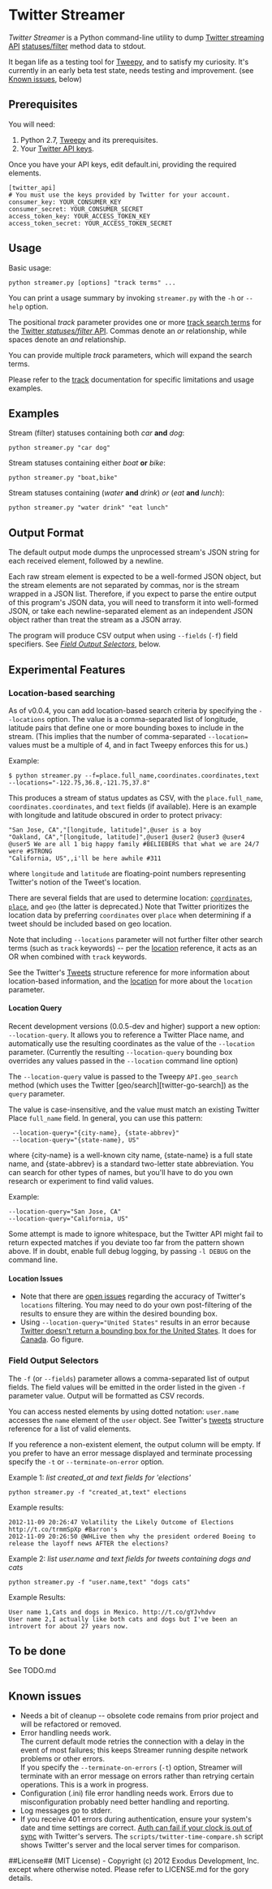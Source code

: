 # Twitter Streamer #
*Twitter Streamer* is a Python command-line utility to dump [Twitter streaming API][streaming-apis] 
[statuses/filter][statuses-filter] method data to stdout.

It began life as a testing tool for [Tweepy][tweepy], and to satisfy my curiosity.
It's currently in an early beta test state, needs testing and improvement. 
(see [Known issues](#known-issues), below)

## Prerequisites ##
You will need:

 1. Python 2.7, [Tweepy][tweepy] and its prerequisites.
 2. Your [Twitter API keys][twitter-api-keys].

Once you have your API keys, edit default.ini, providing the required elements.

    [twitter_api]
    # You must use the keys provided by Twitter for your account.
    consumer_key: YOUR_CONSUMER_KEY
    consumer_secret: YOUR_CONSUMER_SECRET
    access_token_key: YOUR_ACCESS_TOKEN_KEY
    access_token_secret: YOUR_ACCESS_TOKEN_SECRET

## Usage ##
Basic usage:

    python streamer.py [options] "track terms" ...
    
You can print a usage summary by invoking `streamer.py` with the `-h` or `--help` option.

The positional *track* parameter provides one or more [track search terms][parameters-track] for the [Twitter 
*statuses/filter* API][statuses-filter].  Commas denote an *or* relationship, while spaces
denote an *and* relationship.  

You can provide multiple *track* parameters, which will expand the search terms.

Please refer to the [track][parameters-track] documentation for specific limitations and 
usage examples.

## Examples ##
Stream (filter) statuses containing both *car* **and** *dog*:

    python streamer.py "car dog"

Stream statuses containing either *boat* **or** *bike*:

    python streamer.py "boat,bike" 
    
Stream statuses containing (*water* **and** *drink*) *or* (*eat* **and** *lunch*):

    python streamer.py "water drink" "eat lunch"
    
## Output Format ##
The default output mode dumps the unprocessed stream's JSON string for each received
element, followed by a newline.

Each raw stream element is expected to be a well-formed JSON object, but the
stream elements are not separated by commas, nor is the stream wrapped in a JSON
list.  Therefore, if you expect to parse the entire output of this program's JSON
data, you will need to transform it into well-formed JSON, or take each newline-separated 
element as an independent JSON object rather than treat the stream as a JSON array.

The program will produce CSV output when using `--fields` (`-f`) field specifiers.
See [*Field Output Selectors*](#field-output-selectors), below.
## Experimental Features ##
### Location-based searching ###
As of v0.0.4, you can add location-based search criteria by specifying the `--locations`
option.  The value is a comma-separated list of longitude, latitude pairs that
define one or more bounding boxes to include in the stream.  (This implies that
the number of comma-separated `--location=` values must be a multiple of 4, and
in fact Tweepy enforces this for us.)  

Example:

    $ python streamer.py --f=place.full_name,coordinates.coordinates,text --locations="-122.75,36.8,-121.75,37.8"

This produces a stream of status updates as CSV, with the `place.full_name`,
`coordinates.coordinates`, and `text` fields (if available).  Here is 
an example with longitude and latitude obscured in order to protect privacy:

    "San Jose, CA","[longitude, latitude]",@user is a boy
    "Oakland, CA","[longitude, latitude]",@user1 @user2 @user3 @user4 @user5 We are all 1 big happy family #BELIEBERS that what we are 24/7 were #STRONG
    "California, US",,i'll be here awhile #311

where `longitude` and `latitude` are floating-point numbers representing Twitter's
notion of the Tweet's location.
 
There are several fields that are used to determine location: [`coordinates`][twitter-coordinates],
[`place`][twitter-place], and `geo` (the latter is deprecated.)  Note that
Twitter prioritizes the location data by preferring `coordinates` over `place` when 
determining if a tweet should be included based on geo location.

Note that including `--locations` 
parameter will not further filter other search terms (such as `track` keywords)
-- per the [location][parameters-location] reference, it acts as an OR when 
combined with `track` keywords.

See the Twitter's [Tweets][twitter-tweets] structure reference for more information 
about location-based information, and the [location][parameters-location] for more
about the `location` parameter.

#### Location Query ####
Recent development versions (0.0.5-dev and higher) support a new option:
`--location-query`.  It allows you to reference a Twitter Place name, and 
automatically use the resulting coordinates as the value of the `--location` 
parameter.  (Currently the resulting `--location-query` bounding box overrides 
any values passed in the `--location` command line option)

The `--location-query` value is passed to the Tweepy `API.geo_search` method 
(which uses the Twitter [geo/search][twitter-go-search]) as the `query` parameter.
 
The value is case-insensitive, and the value must match an existing Twitter Place
`full_name` field.  In general, you can use this pattern:

     --location-query="{city-name}, {state-abbrev}"
     --location-query="{state-name}, US"    

where {city-name} is a well-known city name, {state-name} is a full state name,
and {state-abbrev} is a standard two-letter state abbreviation.  You can search 
for other types of names, but you'll have to do you own research or experiment
to find valid values.  

Example:

    --location-query="San Jose, CA"
    --location-query="California, US" 

Some attempt is made to ignore whitespace, but
the Twitter API might fail to return expected matches if you deviate too far from the 
pattern shown above.  If in doubt, enable full debug logging, by passing 
`-l DEBUG` on the command line.

#### Location Issues ####
* Note that there are [open issues](https://dev.twitter.com/issues/295) regarding
the accuracy of Twitter's `locations` filtering.  You may need to do your own
post-filtering of the results to ensure they are within the desired bounding 
box.
* Using `--location-query="United States"` results in an error because [Twitter
doesn't return a bounding box for the United States][lookup-usa].  It does for 
[Canada][lookup-canada].  Go figure. 
 
### Field Output Selectors ###
The `-f` (or `--fields`) parameter allows a comma-separated list of output fields.
The field values will be emitted in the order listed in the given `-f` 
parameter value.  Output will be formatted as CSV records.

You can access nested elements by using dotted notation: `user.name` accesses 
the `name` element of the `user` object.  See Twitter's [tweets][twitter-tweets] 
structure reference for a list of valid elements. 

If you reference a non-existent element, the output column will be empty. 
If you prefer to have an error message displayed and terminate processing
specify the `-t` or `--terminate-on-error` option. 

Example 1: *list created_at and text fields for 'elections'*

    python streamer.py -f "created_at,text" elections

Example results:

    2012-11-09 20:26:47 Volatility the Likely Outcome of Elections http://t.co/trmmSpXp #Barron's
    2012-11-09 20:26:50 @WHLive then why the president ordered Boeing to release the layoff news AFTER the elections?

Example 2: *list user.name and text fields for tweets containing dogs *and* cats*

    python streamer.py -f "user.name,text" "dogs cats"
    
Example Results:

    User name 1,Cats and dogs in Mexico. http://t.co/gYJvhdvv
    User name 2,I actually like both cats and dogs but I've been an introvert for about 27 years now.

## To be done ##
See TODO.md
## Known issues ##
* Needs a bit of cleanup -- obsolete code remains from prior project and will
be refactored or removed.
* Error handling needs work.  
    The current default mode retries the connection with a delay
in the event of most failures; this keeps Streamer running despite network
problems or other errors.  
    If you specify the `--terminate-on-errors` (`-t`) option, Streamer will
    terminate with an error message on errors rather than retrying certain 
    operations.  This is a work in progress. 
* Configuration (.ini) file error handling needs work.
    Errors due to misconfiguration probably need better handling and reporting. 
* Log messages go to stderr.
* If you receive 401 errors during authentication, ensure your system's date and
time settings are correct.  [Auth can fail if your clock is out of sync][twitter-401-error] with 
Twitter's servers.  The `scripts/twitter-time-compare.sh` script shows
Twitter's server and the local server times for comparison.  


##License##
(MIT License) - Copyright (c) 2012 Exodus Development, Inc. except where otherwise
noted.  Please refer to LICENSE.md for the gory details.
  
[streaming-apis]: https://dev.twitter.com/docs/streaming-apis
[parameters-track]: https://dev.twitter.com/docs/streaming-apis/parameters#track 
[statuses-filter]: https://dev.twitter.com/docs/api/1.1/post/statuses/filter
[twitter-api-keys]: https://dev.twitter.com/docs/faq#7447
[tweepy]: https://github.com/tweepy/tweepy
[twitter-tweets]: https://dev.twitter.com/docs/platform-objects/tweets
[parameters-location]: https://dev.twitter.com/docs/streaming-apis/parameters#locations
[twitter-place]: https://dev.twitter.com/docs/platform-objects/places
[twitter-coordinates]: https://dev.twitter.com/docs/platform-objects/tweets#obj-coordinates
[twitter-401-error]: https://dev.twitter.com/discussions/6778
[twitter-geo-search]: https://dev.twitter.com/docs/api/1/get/geo/search
[lookup-usa]: http://api.twitter.com/1/geo/id/96683cc9126741d1.json
[lookup-canada]: http://api.twitter.com/1/geo/id/3376992a082d67c7.json
